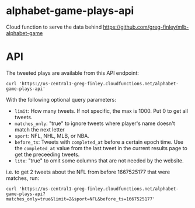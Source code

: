 # alphabet-game-plays-api

Cloud function to serve the data behind https://github.com/greg-finley/mlb-alphabet-game

# API

The tweeted plays are available from this API endpoint:

```shell
curl 'https://us-central1-greg-finley.cloudfunctions.net/alphabet-game-plays-api'
```

With the following optional query parameters:

- `limit`: How many tweets. If not specific, the max is 1000. Put 0 to get all tweets.
- `matches_only`: "true" to ignore tweets where player's name doesn't match the next letter
- `sport`: NFL, NHL, MLB, or NBA.
- `before_ts`: Tweets with `completed_at` before a certain epoch time. Use the `completed_at` value from the last tweet in the current results page to get the preceeding tweets.
- `lite`: "true" to omit some columns that are not needed by the website.

i.e. to get 2 tweets about the NFL from before 1667525177 that were matches, run:

```shell
curl 'https://us-central1-greg-finley.cloudfunctions.net/alphabet-game-plays-api?matches_only=true&limit=2&sport=NFL&before_ts=1667525177'
```
